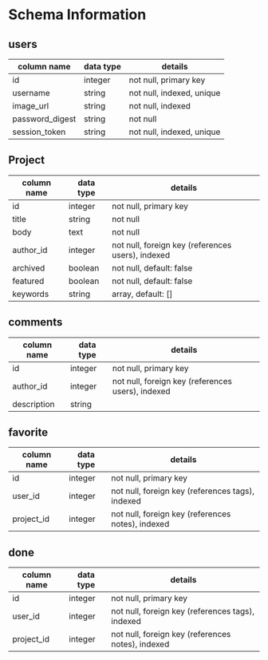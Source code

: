 # Schema Information

## users
column name     | data type | details
----------------|-----------|-----------------------
id              | integer   | not null, primary key
username        | string    | not null, indexed, unique
image_url       | string    | not null, indexed
password_digest | string    | not null
session_token   | string    | not null, indexed, unique

## Project
column name | data type | details
------------|-----------|-----------------------
id          | integer   | not null, primary key
title       | string    | not null
body        | text      | not null
author_id   | integer   | not null, foreign key (references users), indexed
archived    | boolean   | not null, default: false
featured    | boolean   | not null, default: false
keywords    | string    | array, default: []

## comments
column name | data type | details
------------|-----------|-----------------------
id          | integer   | not null, primary key
author_id   | integer   | not null, foreign key (references users), indexed
description | string    |

## favorite
column name | data type | details
------------|-----------|-----------------------
id          | integer   | not null, primary key
user_id     | integer   | not null, foreign key (references tags), indexed
project_id  | integer   | not null, foreign key (references notes), indexed

## done
column name | data type | details
------------|-----------|-----------------------
id          | integer   | not null, primary key
user_id     | integer   | not null, foreign key (references tags), indexed
project_id  | integer   | not null, foreign key (references notes), indexed
